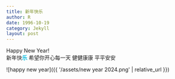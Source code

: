 ```yaml
---
title: 新年快乐
author: R
date: 1996-10-19
category: Jekyll
layout: post
---
```


Happy New Year!<br>
新年快<span style="color:#04BADE">**乐**</span> 希望你开心每一天 健健康康 平平安安

![happy new year]({{ '/assets/new year 2024.png' | relative_url }})

